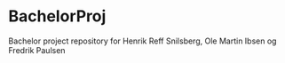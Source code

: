 # BachelorProj
Bachelor project repository for Henrik Reff Snilsberg, Ole Martin Ibsen og Fredrik Paulsen
